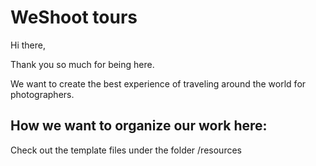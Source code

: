 # WeShoot tours
Hi there,

Thank you so much for being here. 

We want to create the best experience of traveling around the world for photographers. 

## How we want to organize our work here:

Check out the template files under the folder /resources
